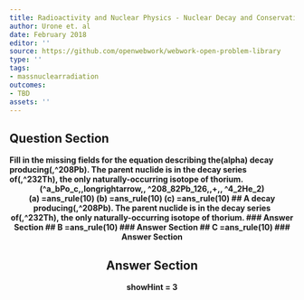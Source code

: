```yaml
---
title: Radioactivity and Nuclear Physics - Nuclear Decay and Conservation Laws
author: Urone et. al
date: February 2018
editor: ''
source: https://github.com/openwebwork/webwork-open-problem-library
type: ''
tags:
- massnuclearradiation
outcomes:
- TBD
assets: ''
---
```


## Question Section 

<b>
Fill in the missing fields for the equation describing the(alpha) decay producing(,^208Pb). The parent nuclide is in the decay series of(,^232Th), the only naturally-occurring isotope of thorium.
<center>(^a_bPo_c,,longrightarrow,, ^208_82Pb_126,,+,, ^4_2He_2)<center>
(a) =ans_rule(10)
(b) =ans_rule(10)
(c) =ans_rule(10)
## A
decay producing(,^208Pb). The parent nuclide is in the decay series of(,^232Th), the only naturally-occurring isotope of thorium.
### Answer Section
## B
=ans_rule(10)
### Answer Section
## C
=ans_rule(10)
### Answer Section


## Answer Section

showHint = 3